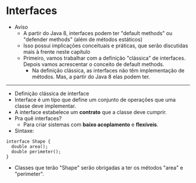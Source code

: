 # Interfaces

- Aviso
  - A partir do Java 8, interfaces podem ter "default methods" ou "defender methods" (além de métodos estáticos)
  - Isso possui implicações conceituais e práticas, que serão discutidas mais à frente neste capítulo
  - Primeiro, vamos trabalhar com a definição "clássica" de interfaces. Depois vamos acrescentar o conceito de default methods.
    - Na definição clássica, as interfaces não têm implementação de métodos. Mas, a partir do Java 8 elas podem ter.

---

- Definição clássica de interface
- Interface é um tipo que define um conjunto de operações que uma classe deve implementar.
- A interface estabelece um **contrato** que a classe deve cumprir.
- Pra quê interfaces?
  - Para criar sistemas com **baixo acoplamento** e **flexíveis**.
- Sintaxe:

```
interface Shape {
  double area();
  double perimeter();
}
```

- Classes que terão "Shape" serão obrigadas a ter os métodos "area" e "perimeter".
